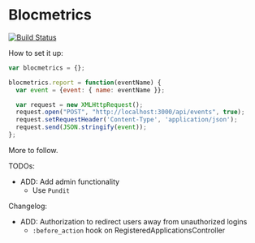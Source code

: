 # Blocmetrics

[![Build Status](https://travis-ci.org/davelively14/blocmetrics.svg?branch=master)](https://travis-ci.org/davelively14/blocmetrics)

How to set it up:


```javascript
var blocmetrics = {};

blocmetrics.report = function(eventName) {
  var event = {event: { name: eventName }};

  var request = new XMLHttpRequest();
  request.open("POST", "http://localhost:3000/api/events", true);
  request.setRequestHeader('Content-Type', 'application/json');
  request.send(JSON.stringify(event));
};
```

More to follow.

TODOs:
- ADD: Add admin functionality
  - Use `Pundit`

Changelog:
- ADD: Authorization to redirect users away from unauthorized logins
  - `:before_action` hook on RegisteredApplicationsController
